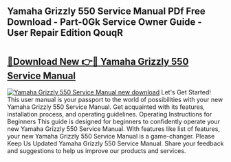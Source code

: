 ## Yamaha Grizzly 550 Service Manual PDf Free Download - Part-0Gk Service Owner Guide - User Repair Edition QouqR

# <h2><a href="http://bc7569.oget.top/?id=Yamaha+Grizzly+550+Service+Manual">🔗Download New 👉🔴 Yamaha Grizzly 550 Service Manual</a></h2>

[![Yamaha Grizzly 550 Service Manual new download](https://i.imgur.com/5g1atiW.png)](http://bc7569.oget.top/?id=Yamaha+Grizzly+550+Service+Manual)
Let's Get Started! This user manual is your passport to the world of possibilities with your new Yamaha Grizzly 550 Service Manual. Get acquainted with its features, installation process, and operating guidelines. Operating Instructions for Beginners This guide is designed for beginners to confidently operate your new Yamaha Grizzly 550 Service Manual. With features like list of features, your new Yamaha Grizzly 550 Service Manual is a game-changer. Please Keep Us Updated Yamaha Grizzly 550 Service Manual. Share your feedback and suggestions to help us improve our products and services.
